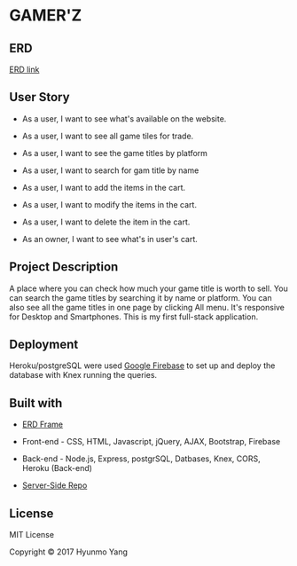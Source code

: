 # GAMER'Z

## ERD

[ERD link](https://drive.google.com/file/d/0B6VTxRCktzu_am9maUtiamxlNzA/view?usp=sharing)

## User Story

* As a user, I want to see what's available on the website.

* As a user, I want to see all game tiles for trade.

* As a user, I want to see the game titles by platform

* As a user, I want to search for gam title by name

* As a user, I want to add the items in the cart.

* As a user, I want to modify the items in the cart.

* As a user, I want to delete the item in the cart.

* As an owner, I want to see what's in user's cart.

## Project Description

A place where you can check how much your game title is worth to sell. You can search the game titles by searching it by name or platform. You can also see all the game titles in one page by clicking All menu. It's responsive for Desktop and Smartphones. This is my first full-stack application.

## Deployment

Heroku/postgreSQL were used [Google Firebase](https://firebase.google.com/) to set up and deploy the database with Knex running the queries.

## Built with

* [ERD Frame](https://www.draw.io/)

* Front-end - CSS, HTML, Javascript, jQuery, AJAX, Bootstrap, Firebase

* Back-end - Node.js, Express, postgrSQL, Datbases, Knex, CORS, Heroku (Back-end)

* [Server-Side Repo](https://github.com/yhmgood0130/galvanize-gamerz/)


## License

MIT License

Copyright © 2017 Hyunmo Yang
